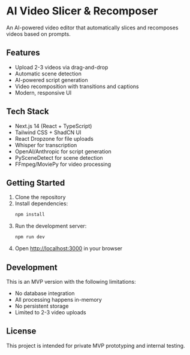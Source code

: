 # AI Video Slicer & Recomposer

An AI-powered video editor that automatically slices and recomposes videos based on prompts.

## Features

- Upload 2-3 videos via drag-and-drop
- Automatic scene detection
- AI-powered script generation
- Video recomposition with transitions and captions
- Modern, responsive UI

## Tech Stack

- Next.js 14 (React + TypeScript)
- Tailwind CSS + ShadCN UI
- React Dropzone for file uploads
- Whisper for transcription
- OpenAI/Anthropic for script generation
- PySceneDetect for scene detection
- FFmpeg/MoviePy for video processing

## Getting Started

1. Clone the repository
2. Install dependencies:
   ```bash
   npm install
   ```
3. Run the development server:
   ```bash
   npm run dev
   ```
4. Open [http://localhost:3000](http://localhost:3000) in your browser

## Development

This is an MVP version with the following limitations:
- No database integration
- All processing happens in-memory
- No persistent storage
- Limited to 2-3 video uploads

## License

This project is intended for private MVP prototyping and internal testing. 